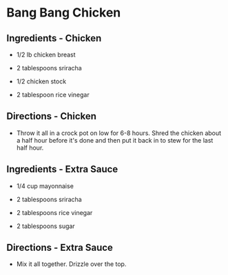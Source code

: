 Bang Bang Chicken
=================

Ingredients - Chicken
---------------------

* 1/2 lb chicken breast

* 2 tablespoons sriracha

* 1/2 chicken stock

* 2 tablespoon rice vinegar

Directions - Chicken
--------------------

* Throw it all in a crock pot on low for 6-8 hours. Shred the chicken about a half hour before it's done and then put it back in to stew for the last half hour.


Ingredients - Extra Sauce
-------------------------

* 1/4 cup mayonnaise

* 2 tablespoons sriracha

* 2 tablespoons rice vinegar

* 2 tablespoons sugar

Directions - Extra Sauce
------------------------

* Mix it all together. Drizzle over the top.
